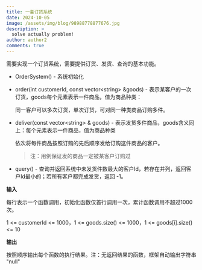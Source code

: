 ```yaml
---
title: 一套订货系统
date: 2024-10-05
image: /assets/img/blog/98988778877676.jpg
description: >
  solve actually problem!
author: author2
comments: true
---
```


需要实现一个订货系统，需要提供订货、发货、查询的基本功能。
- OrderSystem() - 系统初始化

- order(int customerId, const vector\<string\> &goods) - 表示某客户的一次订货，goods每个元素表示一件商品，值为商品种类：

    同一客户可以多次订货，单次订货，可对同一种类商品订购多件。

- deliver(const vector\<string\> & goods) - 表示发货多件商品，goods含义同上：每个元素表示一件商品，值为商品种类

    依次将每件商品按照订购的先后顺序发给订购这件商品的客户。

    > 注：用例保证发的商品一定被某客户订购过

- query() - 查询并返回系统中未发货件数最大的客户Id，若存在并列，返回客户Id最小的；若所有客户都完成发货，返回 -1。

**输入**

每行表示一个函数调用，初始化函数仅首行调用一次，累计函数调用不超过1000次。

1 <= customerId <= 1000，1 <= goods.size() <= 1000，1 <= goods[i].size() <= 10

**输出**

按照顺序输出每个函数的执行结果。注：无返回结果的函数，框架自动输出字符串 "null"
